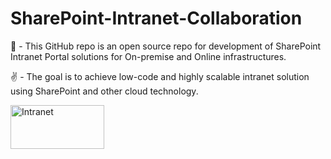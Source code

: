 # SharePoint-Intranet-Collaboration
📁 - This GitHub repo is an open source repo for development of SharePoint Intranet Portal solutions for On-premise and Online infrastructures.

✌  - The goal is to achieve low-code and highly scalable intranet solution using SharePoint and other cloud technology.

<a href="https://azarmstorageaccount.blob.core.windows.net/testblob/banner.JPG">
         <img alt="Intranet" src="https://azarmstorageaccount.blob.core.windows.net/testblob/banner.JPG"
         width=150" height="70">
      </a>
